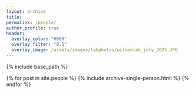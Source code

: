 ```yaml
---
layout: archive
title: 
permalink: /people/
author_profile: true
header:
  overlay_color: "#000"
  overlay_filter: "0.5"
  overlay_image: /assets/images/labphotos/wilsonlab_july_2025.JPG
---
```


{% include base_path %}

{% for post in site.people %}
  {% include archive-single-person.html %}
{% endfor %}
